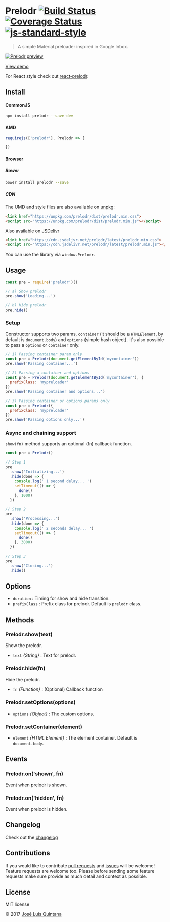 # Prelodr [![Build Status](https://travis-ci.org/joseluisq/prelodr.svg?branch=master)](https://travis-ci.org/joseluisq/prelodr) [![Coverage Status](https://coveralls.io/repos/github/joseluisq/prelodr/badge.svg?branch=master)](https://coveralls.io/github/joseluisq/prelodr?branch=master) [![js-standard-style](https://img.shields.io/badge/code%20style-standard-brightgreen.svg)](http://standardjs.com/)
> A simple Material preloader inspired in Google Inbox.

[![Prelodr preview](https://cloud.githubusercontent.com/assets/1700322/11434023/c12a2918-9493-11e5-943b-eef39f3420e5.gif)](http://cdpn.io/rVeyXY)

[View demo](http://codepen.io/joseluisq/full/rVeyXY)

For React style check out [react-prelodr](https://github.com/joseluisq/react-prelodr).

## Install

#### CommonJS

```sh
npm install prelodr --save-dev
```

#### AMD

```js
requirejs(['prelodr'], Prelodr => {

})
```

#### Browser

##### Bower
```sh
bower install prelodr --save
```

##### CDN
The UMD and style files are also available on [unpkg](https://unpkg.com):

```html
<link href="https://unpkg.com/prelodr/dist/prelodr.min.css">
<script src="https://unpkg.com/prelodr/dist/prelodr.min.js"></script>
```

Also available on [JSDelivr](https://www.jsdelivr.com/)

```html
<link href="https://cdn.jsdelivr.net/prelodr/latest/prelodr.min.css">
<script src="https://cdn.jsdelivr.net/prelodr/latest/prelodr.min.js"></script>
```

You can use the library via `window.Prelodr`.

## Usage

```js
const pre = require('prelodr')()

// a) Show prelodr
pre.show('Loading...')

// b) Hide prelodr
pre.hide()
```

### Setup
Constructor supports two params, `container` (it should be a `HTMLElement`, by default is `document.body`)
and `options` (simple hash object). It's also possible to pass a `options` or `container` only.

```js
// 1) Passing container param only
const pre = Prelodr(document.getElementById('mycontainer'))
pre.show('Passing container...')
```

```js
// 2) Passing a container and options
const pre = Prelodr(document.getElementById('mycontainer'), {
  prefixClass: 'mypreloader'
})
pre.show('Passing container and options...')
```

```js
// 3) Passing container or options params only
const pre = Prelodr({
  prefixClass: 'mypreloader'
})
pre.show('Passing options only...')
```

### Async and chaining support
`show(fn)` method supports an optional (fn) callback function.

```js
const pre = Prelodr()

// Step 1
pre
  .show('Initializing...')
  .hide(done => {
    console.log(' 1 second delay... ')
    setTimeout(() => {
      done()
    }, 1000)
  })

// Step 2
pre
  .show('Processing...')
  .hide(done => {
    console.log(' 2 seconds delay... ')
    setTimeout(() => {
      done()
    }, 3000)
  })

// Step 3
pre
  .show('Closing...')
  .hide()
```

## Options
- `duration` : Timing for show and hide transition.
- `prefixClass` : Prefix class for prelodr. Default is `prelodr` class.

## Methods

### Prelodr.show(text)
Show the prelodr.
- `text` _{String}_ : Text for prelodr.

### Prelodr.hide(fn)
Hide the prelodr.
- `fn` _{Function}_ : (Optional) Callback function

### Prelodr.setOptions(options)
- `options` _{Object}_ : The custom options.

### Prelodr.setContainer(element)
- `element` _{HTML Element}_ : The element container. Default is `document.body`.

## Events

### Prelodr.on('shown', fn)
Event when prelodr is shown.

### Prelodr.on('hidden', fn)
Event when prelodr is hidden.

## Changelog
Check out the [changelog](https://github.com/joseluisq/prelodr/releases)

## Contributions
If you would like to contribute [pull requests](https://github.com/joseluisq/prelodr/pulls) and [issues](https://github.com/joseluisq/prelodr/issues) will be welcome! Feature requests are welcome too. Please before sending some feature requests make sure provide as much detail and context as possible.

## License
MIT license

© 2017 [José Luis Quintana](http://quintana.io)
